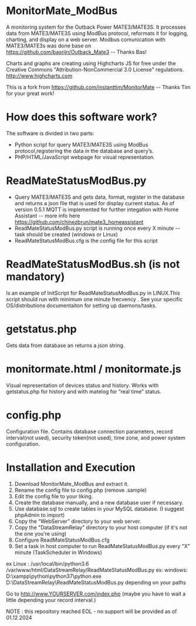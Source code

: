 MonitorMate_ModBus 
===========

A monitoring system for the Outback Power MATE3/MATE3S. 
It processes data from MATE3/MATE3S using ModBus protocol, reformats it for logging, charting, and display on a web server.
Modbus comunication with MATE3/MATE3s was done base on https://github.com/basrijn/Outback_Mate3 -- Thanks Bas!

Charts and graphs are creating using Highcharts JS for free under the Creative Commons "Attribution-NonCommercial 3.0 License" regulations. http://www.highcharts.com

This is a fork from https://github.com/instanttim/MonitorMate -- Thanks Tim for your great work!

How does this software work?
===========
The software is divided in two parts:

- Python script for query MATE3/MATE3S using ModBus protocol,registering the data in the database and query’s.
- PHP/HTML/JavaScript webpage for visual representation.

ReadMateStatusModBus.py
===========
- Query MATE3/MATE3S and gets data, format, register in the database and returns a json file that is used for display current status. As of version 0.5.1 MQTT is implemented for further integation with Home Assistant -- more info here https://github.com/chinezbrun/mate3_homeassistant
- ReadMateStatusModBus.py script is running once every X minute -- task should be created (windows or Linux)
- ReadMateStatusModBus.cfg is the config file for this script

ReadMateStatusModBus.sh (is not mandatory)
===========
Is an example of InitScript for ReadMateStatusModBus.py in LINUX.This script should run with minimum one minute frecvency .
See your specific OS/distributions documentaiton for setting up daemons/tasks.

getstatus.php
===========
Gets data from database an returns a json string.

monitormate.html / monitormate.js
===========
Visual representation of devices status and history. Works with getstatus.php for history and with matelog for “real time” status.

config.php
===========
Configuration file. Contains database connection parameters, record interval(not used), security token(not used), time zone, and power system configuration.

Installation and Execution
===========

1. Download MonitorMate_ModBus and extract it.
2. Rename the config file to config.php (remove .sample)
2. Edit the config file to your liking.
3. Create the database manually, and a new database user if necessary.
4. Use database.sql to create tables in your MySQL database. (I suggest phpAdmin to import)
5. Copy the “WebServer” directory to your web server.
6. Copy the "DataStreamRelay" directory to your host computer (if it's not the one you're using)
7. Configure ReadMateStatusModBus.cfg
8. Set a task in host computer to run ReadMateStatusModBus.py every "X" minute (TaskScheduler in Windows)

ex Linux : /usr/local/bin/python3.6 /var/www/html/DataStreamRelay/ReadMateStatusModBus.py
ex: windows: D:\xampp\python\python37\python.exe D:\DataStreamRelay\ReadMateStatusModBus.py
depending on your paths

Go to  http://www.YOURSERVER.com/index.php (maybe you have to wait a little depending your record interval.)

NOTE : this repository reached EOL - no support will be provided as of 01.12.2024
